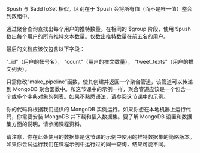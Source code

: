$push 与 $addToSet 相似。区别在于 $push 会将所有值（而不是唯一值）整合到数组中。

通过聚合查询查找出每个用户的推特数量。在相同的 $group 阶段，使用 $push 数出每个用户的所有推特文本数量。仅数出推特数量在前五名的用户。

最后的文档应该仅包含以下字段：

"_id"（用户的帐号名）， 
"count"（用户的推文数量），
"tweet_texts"（用户的推文列表）。

只需修改“make_pipeline”函数，使其创建并返回一个聚合管道，该管道可以传递到 MongoDB 聚合函数中。和这节课中的示例一样，聚合管道应该是一个包含一个或多个字典对象的列表。如果不熟悉语法，请参阅这节课中的示例。

你的代码将根据我们提供的 MongoDB 实例运行。如果你想在本地机器上运行代码，你需要安装 MongoDB 并下载和插入数据集。要了解 MongoDB 设置和数据集方面的说明，请参阅课程资料。

请注意，你在此处使用的数据集是这节课的示例中使用的推特数据集的简略版本。如果你尝试运行我们在课程示例中运行过的同一查询，结果可能不同。
